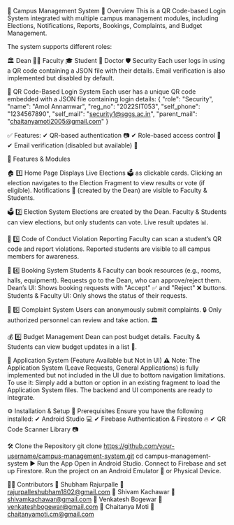 🏫 Campus Management System
🔹 Overview
This is a QR Code-based Login System integrated with multiple campus management modules, including Elections, Notifications, Reports, Bookings, Complaints, and Budget Management.

The system supports different roles:

🏛 Dean
👨‍🏫 Faculty
🎓 Student
🏥 Doctor
🛡 Security
Each user logs in using a QR code containing a JSON file with their details. Email verification is also implemented but disabled by default.

🔐 QR Code-Based Login System
Each user has a unique QR code embedded with a JSON file containing login details:
{
  "role": "Security",
  "name": "Amol Annamwar",
  "reg_no": "2022SIT053",
  "self_phone": "1234567890",
  "self_mail": "security1@sggs.ac.in",
  "parent_mail": "chaitanyamoti2005@gmail.com"
}

✅ Features:
✔ QR-based authentication 📷
✔ Role-based access control 🔑
✔ Email verification (disabled but available) 📧

📌 Features & Modules

🏠 1️⃣ Home Page
Displays Live Elections 🗳 as clickable cards.
Clicking an election navigates to the Election Fragment to view results or vote (if eligible).
Notifications 📢 (created by the Dean) are visible to Faculty & Students.

🗳 2️⃣ Election System
Elections are created by the Dean.
Faculty & Students can view elections, but only students can vote.
Live result updates 📊.

🚨 3️⃣ Code of Conduct Violation Reporting
Faculty can scan a student’s QR code and report violations.
Reported students are visible to all campus members for awareness.

📅 4️⃣ Booking System
Students & Faculty can book resources (e.g., rooms, halls, equipment).
Requests go to the Dean, who can approve/reject them.
Dean’s UI: Shows booking requests with "Accept" ✅ and "Reject" ❌ buttons.
Students & Faculty UI: Only shows the status of their requests.

📩 5️⃣ Complaint System
Users can anonymously submit complaints. 🔒
Only authorized personnel can review and take action. 🏛

💰 6️⃣ Budget Management
Dean can post budget details.
Faculty & Students can view budget updates in a list 📃.

🚨 Application System (Feature Available but Not in UI)
⚠ Note: The Application System (Leave Requests, General Applications) is fully implemented but not included in the UI due to bottom navigation limitations.
To use it:
Simply add a button or option in an existing fragment to load the Application System files.
The backend and UI components are ready to integrate.

⚙ Installation & Setup
📌 Prerequisites
Ensure you have the following installed:
✔ Android Studio 💻
✔ Firebase Authentication & Firestore 🔥
✔ QR Code Scanner Library 📷

🛠 Clone the Repository
git clone https://github.com/your-username/campus-management-system.git
cd campus-management-system
▶ Run the App
Open in Android Studio.
Connect to Firebase and set up Firestore.
Run the project on an Android Emulator 📱 or Physical Device.

👨‍💻 Contributors
👤 Shubham Rajurpalle
📧 rajurpalleshubham1802@gmail.com
👤 Shivam Kachawar
📧 shivamkachawar@gmail.com
👤 Venkatesh Bogewar
📧 venkateshbogewar@gmail.com
👤 Chaitanya Moti
📧 chaitanyamoti.cm@gmail.com

